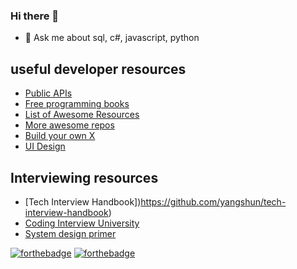 ### Hi there 👋

- 💬 Ask me about sql, c#, javascript, python

<!--
- 🔭 I’m currently working on ...
- 🌱 I’m currently learning ...
- 👯 I’m looking to collaborate on ...
- 🤔 I’m looking for help with ...
- 💬 Ask me about ...
- 📫 How to reach me: ...
- ⚡ Fun fact: ...
-->

## useful developer resources

* [Public APIs](https://github.com/public-apis/public-apis)
* [Free programming books](https://github.com/EbookFoundation/free-programming-books)
* [List of Awesome Resources](https://github.com/sindresorhus/awesome)
* [More awesome repos](https://github.com/pawelborkar/awesome-repos)
* [Build your own X](https://github.com/danistefanovic/build-your-own-x)
* [UI Design](https://github.com/bradtraversy/design-resources-for-developers)

## Interviewing resources

* [Tech Interview Handbook])https://github.com/yangshun/tech-interview-handbook)
* [Coding Interview University](https://github.com/jwasham/coding-interview-university)
* [System design primer](https://github.com/donnemartin/system-design-primer)

 [![forthebadge](https://forthebadge.com/images/badges/check-it-out.svg)](https://forthebadge.com) [![forthebadge](https://forthebadge.com/images/badges/uses-badges.svg)](https://forthebadge.com)
